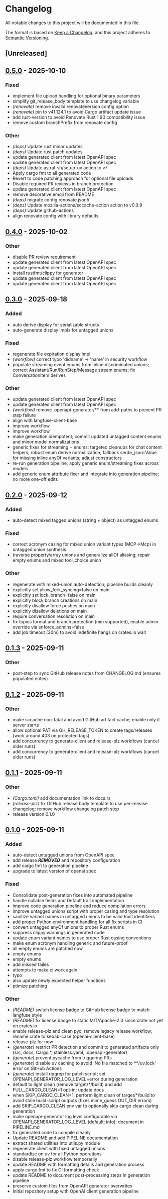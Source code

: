 # Changelog

All notable changes to this project will be documented in this file.

The format is based on [Keep a Changelog](https://keepachangelog.com/en/1.0.0/),
and this project adheres to [Semantic Versioning](https://semver.org/spec/v2.0.0.html).

## [Unreleased]

## [0.5.0](https://github.com/genai-rs/openai-client-base/compare/v0.4.0...v0.5.0) - 2025-10-10

### Fixed

- implement file upload handling for optional binary parameters
- simplify git_release_body template to use changelog variable
- *(renovate)* remove invalid renovateVersion config option
- *(renovate)* pin to v41.124.1 to avoid Cargo artifact update issue
- add rust-version to avoid Renovate Rust 1.90 compatibility issue
- remove custom branchPrefix from renovate config

### Other

- *(deps)* Update rust minor updates
- *(deps)* Update rust patch updates
- update generated client from latest OpenAPI spec
- update generated client from latest OpenAPI spec
- *(deps)* Update astral-sh/setup-uv action to v7
- Apply cargo fmt to all generated code
- Revert to code patching approach for optional file uploads
- Disable required PR reviews in branch protection
- update generated client from latest OpenAPI spec
- remove decorative emoji from README
- *(deps)* migrate config renovate.json5
- *(deps)* Update mozilla-actions/sccache-action action to v0.0.9
- *(deps)* Update github-actions
- align renovate config with library defaults

## [0.4.0](https://github.com/genai-rs/openai-client-base/compare/v0.3.0...v0.4.0) - 2025-10-02

### Other

- disable PR review requirement
- update generated client from latest OpenAPI spec
- update generated client from latest OpenAPI spec
- install rustfmt/clippy for generator
- update generated client from latest OpenAPI spec
- update generated client from latest OpenAPI spec

## [0.3.0](https://github.com/genai-rs/openai-client-base/compare/v0.2.0...v0.3.0) - 2025-09-18

### Added

- auto derive display for serializable structs
- auto-generate display impls for untagged unions

### Fixed

- regenerate file expiration display impl
- *(workflow)* correct typo 'didname' -> 'name' in security workflow
- populate streaming event enums from inline discriminated unions; correct Assistant/Run/RunStep/Message stream enums; fix ConversationItem derives

### Other

- update generated client from latest OpenAPI spec
- update generated client from latest OpenAPI spec
- *(workflow)* remove .openapi-generator/** from add-paths to prevent PR step failure
- align with langfuse-client-base
- improve workflow
- improve workflow
- make generation idempotent; commit updated untagged content enums and minor model normalizations
- generic fixes for streaming + enums; targeted cleanups for chat content helpers; robust enum derive normalization; fallback serde_json::Value for missing inline anyOf variants; adjust constructors
- re-run generation pipeline; apply generic enum/streaming fixes across models
- add generic enum attribute fixer and integrate into generation pipeline; no more one-off edits

## [0.2.0](https://github.com/genai-rs/openai-client-base/compare/v0.1.3...v0.2.0) - 2025-09-12

### Added

- auto-detect mixed tagged unions (string + object) as untagged enums

### Fixed

- correct acronym casing for mixed union variant types (MCP->Mcp) in untagged union synthesis
- traverse property/array unions and generalize allOf aliasing; repair empty enums and mixed tool_choice union

### Other

- regenerate with mixed-union auto-detection; pipeline builds cleanly
- explicitly set allow_fork_syncing=false on main
- explicitly set lock_branch=false on main
- explicitly block branch creations on main
- explicitly disallow force pushes on main
- explicitly disallow deletions on main
- require conversation resolution on main
- fix topics format and branch protection (min supported), enable admin override via enforce_admins=false
- add job timeout (30m) to avoid indefinite hangs on crates.io wait

## [0.1.3](https://github.com/genai-rs/openai-client-base/compare/v0.1.2...v0.1.3) - 2025-09-11

### Other

- post-step to sync GitHub release notes from CHANGELOG.md (ensures populated notes)

## [0.1.2](https://github.com/genai-rs/openai-client-base/compare/v0.1.1...v0.1.2) - 2025-09-11

### Other

- make sccache non-fatal and avoid GitHub artifact cache; enable only if server starts
- allow optional PAT via GH_RELEASE_TOKEN to create tags/releases (work around 403 on protected tags)
- add concurrency to generate-client and release-plz workflows (cancel older runs)
- add concurrency to generate-client and release-plz workflows (cancel older runs)

## [0.1.1](https://github.com/genai-rs/openai-client-base/compare/v0.1.0...v0.1.1) - 2025-09-11

### Other

- *(Cargo.toml)* add documentation link to docs.rs
- *(release-plz)* fix GitHub release body template to use per-release changelog; remove workflow changelog patch step
- release version 0.1.0

## [0.1.0](https://github.com/genai-rs/openai-client-base/releases/tag/v0.1.0) - 2025-09-11

### Added

- auto-detect untagged unions from OpenAPI spec
- add release ***REMOVED*** and repository configuration
- add cargo fmt to generation pipeline
- upgrade to latest version of openai spec

### Fixed

- Consolidate post-generation fixes into automated pipeline
- handle nullable fields and Default trait implementation
- improve code generation pipeline and reduce compilation errors
- improve untagged unions script with proper casing and type resolution
- sanitize variant names in untagged unions to be valid Rust identifiers
- add proper Python environment handling for all fix scripts in CI
- convert untagged anyOf unions to proper Rust enums
- suppress clippy warnings in generated code
- update enum variant names to use proper Rust casing conventions
- make enum acronym handling generic and future-proof
- all empty enums are patched now
- empty enums
- empty enums
- add missed failes
- attempts to make ci work again
- typo
- also update newly expected helper functions
- ptimize patching

### Other

- *(README)* switch license badge to GitHub license badge to match langfuse style
- *(README)* fix license badge to static MIT/Apache-2.0 since crate not yet on crates.io
- enable release-plz and clean pyc; remove legacy release workflow; rename crate to kebab-case (openai-client-base)
- release-plz for now
- *(generate)* restrict PR detection and commit to generated artifacts only (src, docs, Cargo.*, stainless.yaml, .openapi-generator)
- *(generate)* prevent pycache from triggering PRs
- *(generate)* disable uv caching to avoid 'No file matched to **/uv.lock' error on GitHub Actions
- *(generate)* install ripgrep for patch script; set OPENAPI_GENERATOR_LOG_LEVEL=error during generation
- default to light clean (remove target/*/build) and add FULL_CARGO_CLEAN=1 opt-in; update docs
- when SKIP_CARGO_CLEAN=1, perform light clean of target/*/build to avoid stale build-script outputs (fixes mime_guess OUT_DIR errors)
- add SKIP_CARGO_CLEAN env var to optionally skip cargo clean during generation
- make openapi-generator log level configurable via OPENAPI_GENERATOR_LOG_LEVEL (default: info); document in PIPELINE.md
- fix generated code to compile cleanly
- Update README and add PIPELINE documentation
- extract shared utilities into utils.py module
- regenerate client with fixed untagged unions
- standardize on uv for all Python operations
- disable release-plz workflow temporarily
- update README with formatting details and generation process
- apply cargo fmt to fix CI formatting check
- update README to document post-processing steps in generation pipeline
- preserve custom files from OpenAPI generator overwrites
- Initial repository setup with OpenAI client generation pipeline
